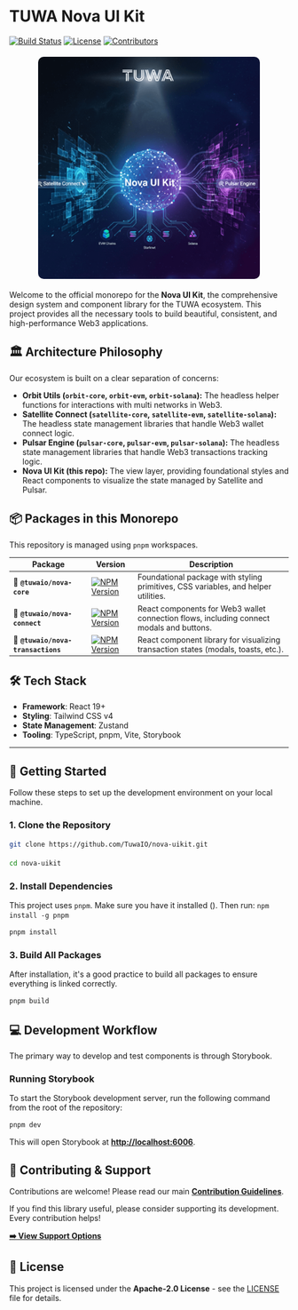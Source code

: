 # TUWA Nova UI Kit

[![Build Status](https://img.shields.io/github/actions/workflow/status/TuwaIO/nova-uikit/release.yml?branch=main)](https://github.com/TuwaIO/nova-uikit/actions)
[![License](https://img.shields.io/npm/l/@tuwaio/nova-core.svg)](./LICENSE)
[![Contributors](https://img.shields.io/github/contributors/TuwaIO/nova-uikit)](https://github.com/TuwaIO/nova-uikit/graphs/contributors)

<img src="https://raw.githubusercontent.com/TuwaIO/workflows/refs/heads/main/preview/repos/nova_uikit.png" alt="Nova UI Kit" width="400" style="border-radius: 10px; text-align: center; margin-bottom: 20px; margin-top: 20px; margin-left: auto; margin-right: auto; display: block;" />

Welcome to the official monorepo for the **Nova UI Kit**, the comprehensive design system and component library for the TUWA ecosystem. This project provides all the necessary tools to build beautiful, consistent, and high-performance Web3 applications.

## 🏛️ Architecture Philosophy

Our ecosystem is built on a clear separation of concerns:

-   **Orbit Utils (`orbit-core`, `orbit-evm`, `orbit-solana`):** The headless helper functions for interactions with multi networks in Web3.
-   **Satellite Connect (`satellite-core`, `satellite-evm`, `satellite-solana`):** The headless state management libraries that handle Web3 wallet connect logic.
-   **Pulsar Engine (`pulsar-core`, `pulsar-evm`, `pulsar-solana`):** The headless state management libraries that handle Web3 transactions tracking logic.
-   **Nova UI Kit (this repo):** The view layer, providing foundational styles and React components to visualize the state managed by Satellite and Pulsar.

## 📦 Packages in this Monorepo

This repository is managed using `pnpm` workspaces.

| Package | Version | Description |
|---|---|---|
| 🎨 **`@tuwaio/nova-core`** | [![NPM Version](https://img.shields.io/npm/v/@tuwaio/nova-core.svg)](https://www.npmjs.com/package/@tuwaio/nova-core) | Foundational package with styling primitives, CSS variables, and helper utilities. |
| 🔗 **`@tuwaio/nova-connect`** | [![NPM Version](https://img.shields.io/npm/v/@tuwaio/nova-connect.svg)](https://www.npmjs.com/package/@tuwaio/nova-connect) | React components for Web3 wallet connection flows, including connect modals and buttons. |
| 🧩 **`@tuwaio/nova-transactions`** | [![NPM Version](https://img.shields.io/npm/v/@tuwaio/nova-transactions.svg)](https://www.npmjs.com/package/@tuwaio/nova-transactions) | React component library for visualizing transaction states (modals, toasts, etc.). |

## 🛠 Tech Stack

-   **Framework**: React 19+
-   **Styling**: Tailwind CSS v4
-   **State Management**: Zustand
-   **Tooling**: TypeScript, pnpm, Vite, Storybook

---

## 🚀 Getting Started

Follow these steps to set up the development environment on your local machine.

### 1. Clone the Repository
```bash
git clone https://github.com/TuwaIO/nova-uikit.git

cd nova-uikit
```

### 2. Install Dependencies

This project uses `pnpm`. Make sure you have it installed (). Then run: `npm install -g pnpm`
```bash
pnpm install
```

### 3. Build All Packages

After installation, it's a good practice to build all packages to ensure everything is linked correctly.
```bash
pnpm build
```

## 💻 Development Workflow

The primary way to develop and test components is through Storybook.

### Running Storybook

To start the Storybook development server, run the following command from the root of the repository:

```bash
pnpm dev
```

This will open Storybook at **[http://localhost:6006](http://localhost:6006)**.

## 🤝 Contributing & Support

Contributions are welcome! Please read our main **[Contribution Guidelines](https://github.com/TuwaIO/workflows/blob/main/CONTRIBUTING.md)**.

If you find this library useful, please consider supporting its development. Every contribution helps!

[**➡️ View Support Options**](https://github.com/TuwaIO/workflows/blob/main/Donation.md)

## 📄 License

This project is licensed under the **Apache-2.0 License** - see the [LICENSE](./LICENSE) file for details.

